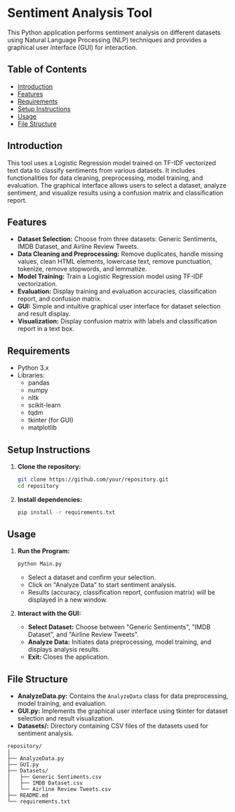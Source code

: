 # Sentiment Analysis Tool

This Python application performs sentiment analysis on different datasets using Natural Language Processing (NLP) techniques and provides a graphical user interface (GUI) for interaction.

## Table of Contents

- [Introduction](#introduction)
- [Features](#features)
- [Requirements](#requirements)
- [Setup Instructions](#setup-instructions)
- [Usage](#usage)
- [File Structure](#file-structure)

## Introduction

This tool uses a Logistic Regression model trained on TF-IDF vectorized text data to classify sentiments from various datasets. It includes functionalities for data cleaning, preprocessing, model training, and evaluation. The graphical interface allows users to select a dataset, analyze sentiment, and visualize results using a confusion matrix and classification report.

## Features

- **Dataset Selection:** Choose from three datasets: Generic Sentiments, IMDB Dataset, and Airline Review Tweets.
- **Data Cleaning and Preprocessing:** Remove duplicates, handle missing values, clean HTML elements, lowercase text, remove punctuation, tokenize, remove stopwords, and lemmatize.
- **Model Training:** Train a Logistic Regression model using TF-IDF vectorization.
- **Evaluation:** Display training and evaluation accuracies, classification report, and confusion matrix.
- **GUI:** Simple and intuitive graphical user interface for dataset selection and result display.
- **Visualization:** Display confusion matrix with labels and classification report in a text box.

## Requirements

- Python 3.x
- Libraries:
  - pandas
  - numpy
  - nltk
  - scikit-learn
  - tqdm
  - tkinter (for GUI)
  - matplotlib

## Setup Instructions

1. **Clone the repository:**
   ```bash
   git clone https://github.com/your/repository.git
   cd repository
   ```

2. **Install dependencies:**
   ```bash
   pip install -r requirements.txt
   ```

## Usage

1. **Run the Program:**
   ```bash
   python Main.py
   ```
   - Select a dataset and confirm your selection.
   - Click on "Analyze Data" to start sentiment analysis.
   - Results (accuracy, classification report, confusion matrix) will be displayed in a new window.

2. **Interact with the GUI:**
   - **Select Dataset:** Choose between "Generic Sentiments", "IMDB Dataset", and "Airline Review Tweets".
   - **Analyze Data:** Initiates data preprocessing, model training, and displays analysis results.
   - **Exit:** Closes the application.

## File Structure

- **AnalyzeData.py:** Contains the `AnalyzeData` class for data preprocessing, model training, and evaluation.
- **GUI.py:** Implements the graphical user interface using tkinter for dataset selection and result visualization.
- **Datasets/:** Directory containing CSV files of the datasets used for sentiment analysis.

```
repository/
│
├── AnalyzeData.py
├── GUI.py
├── Datasets/
│   ├── Generic Sentiments.csv
│   ├── IMDB Dataset.csv
│   └── Airline Review Tweets.csv
├── README.md
└── requirements.txt
```
